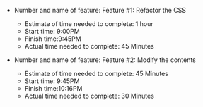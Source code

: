 * Number and name of feature: Feature #1: Refactor the CSS
  * Estimate of time needed to complete: 1 hour
  * Start time: 9:00PM
  * Finish time:9:45PM
  * Actual time needed to complete: 45 Minutes


* Number and name of feature: Feature #2: Modify the contents
  * Estimate of time needed to complete: 45 Minutes
  * Start time: 9:45PM
  * Finish time:10:16PM
  * Actual time needed to complete: 30 Minutes
